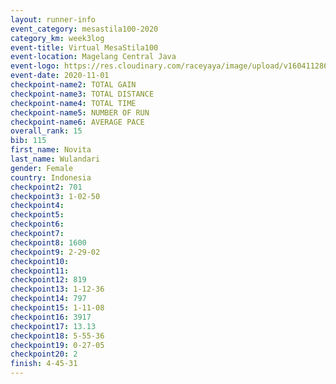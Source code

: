 ```yaml
--- 
layout: runner-info 
event_category: mesastila100-2020 
category_km: week3log 
event-title: Virtual MesaStila100  
event-location: Magelang Central Java 
event-logo: https://res.cloudinary.com/raceyaya/image/upload/v1604112863/3B3F7463-9336-4572-9F07-069DCA7D2527_ndaoxk.jpg 
event-date: 2020-11-01 
checkpoint-name2: TOTAL GAIN 
checkpoint-name3: TOTAL DISTANCE 
checkpoint-name4: TOTAL TIME 
checkpoint-name5: NUMBER OF RUN 
checkpoint-name6: AVERAGE PACE 
overall_rank: 15
bib: 115
first_name: Novita
last_name: Wulandari
gender: Female
country: Indonesia
checkpoint2: 701
checkpoint3: 1-02-50
checkpoint4: 
checkpoint5: 
checkpoint6: 
checkpoint7: 
checkpoint8: 1600
checkpoint9: 2-29-02
checkpoint10: 
checkpoint11: 
checkpoint12: 819
checkpoint13: 1-12-36
checkpoint14: 797
checkpoint15: 1-11-08
checkpoint16: 3917
checkpoint17: 13.13
checkpoint18: 5-55-36
checkpoint19: 0-27-05
checkpoint20: 2
finish: 4-45-31
--- 
```

